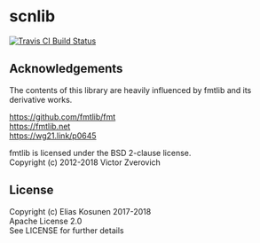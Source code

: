 # scnlib

[![Travis CI Build Status](https://travis-ci.com/eliaskosunen/scnlib.svg?branch=master)](https://travis-ci.com/eliaskosunen/scnlib)

## Acknowledgements

The contents of this library are heavily influenced by fmtlib and its derivative works.

https://github.com/fmtlib/fmt  
https://fmtlib.net  
https://wg21.link/p0645

fmtlib is licensed under the BSD 2-clause license.  
Copyright (c) 2012-2018 Victor Zverovich

## License

Copyright (c) Elias Kosunen 2017-2018  
Apache License 2.0  
See LICENSE for further details
